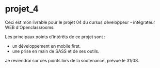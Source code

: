 # projet_4


Ceci est mon livrable pour le projet 04 du cursus développeur - intégrateur WEB d'Openclassrooms.

Les principaux points d'intérêts de ce projet sont :

  - un développement en mobile first.
  - une prise en main de SASS et de ses outils.
  
 Je reviendrai sur ces points lors de la soutenance, prévue le 31/03.
